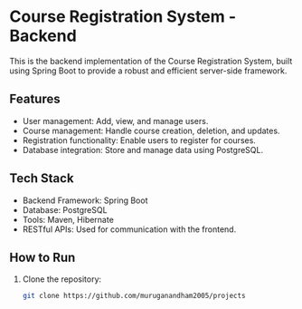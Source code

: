 # **Course Registration System - Backend**

This is the backend implementation of the Course Registration System, built using Spring Boot to provide a robust and efficient server-side framework.

## **Features**
- User management: Add, view, and manage users.
- Course management: Handle course creation, deletion, and updates.
- Registration functionality: Enable users to register for courses.
- Database integration: Store and manage data using PostgreSQL.

## **Tech Stack**
- Backend Framework: Spring Boot
- Database: PostgreSQL
- Tools: Maven, Hibernate
- RESTful APIs: Used for communication with the frontend.

## **How to Run**
1. Clone the repository:
   ```bash
   git clone https://github.com/muruganandham2005/projects

